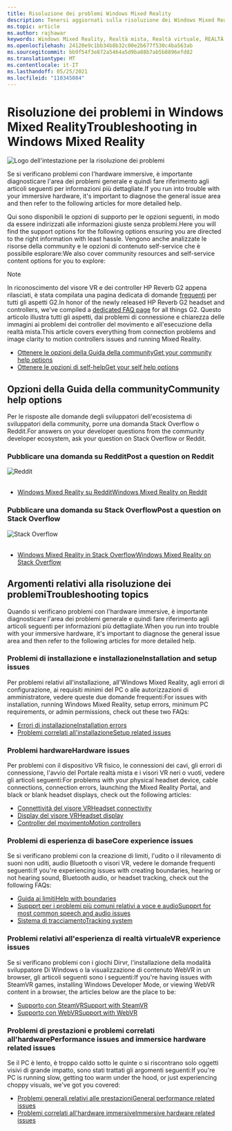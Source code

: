 ```yaml
---
title: Risoluzione dei problemi Windows Mixed Reality
description: Tenersi aggiornati sulla risoluzione dei Windows Mixed Reality che va oltre la documentazione di supporto standard per gli utenti.
ms.topic: article
ms.author: rajhawar
keywords: Windows Mixed Reality, Realtà mista, Realtà virtuale, REALTÀ VIRTUALE, MR, Risoluzione dei problemi, Errori, Guida, Supporto
ms.openlocfilehash: 24120e9c1bb34b8b32c00e2b677f530c4ba563ab
ms.sourcegitcommit: bb9f54f3e872a5464a5d9ba88b7ab5b8896efd82
ms.translationtype: MT
ms.contentlocale: it-IT
ms.lasthandoff: 05/25/2021
ms.locfileid: "110345084"
---
```

# <a name="troubleshooting-in-windows-mixed-reality"></a><span data-ttu-id="8bd93-104">Risoluzione dei problemi in Windows Mixed Reality</span><span class="sxs-lookup"><span data-stu-id="8bd93-104">Troubleshooting in Windows Mixed Reality</span></span>

![Logo dell'intestazione per la risoluzione dei problemi](images/1050px-Mixedrealityportal.png)

<span data-ttu-id="8bd93-106">Se si verificano problemi con l'hardware immersive, è importante diagnosticare l'area dei problemi generale e quindi fare riferimento agli articoli seguenti per informazioni più dettagliate.</span><span class="sxs-lookup"><span data-stu-id="8bd93-106">If you run into trouble with your immersive hardware, it's important to diagnose the general issue area and then refer to the following articles for more detailed help.</span></span>

<span data-ttu-id="8bd93-107">Qui sono disponibili le opzioni di supporto per le opzioni seguenti, in modo da essere indirizzati alle informazioni giuste senza problemi.</span><span class="sxs-lookup"><span data-stu-id="8bd93-107">Here you will find the support options for the following options ensuring you are directed to the right information with least hassle.</span></span> <span data-ttu-id="8bd93-108">Vengono anche analizzate le risorse della community e le opzioni di contenuto self-service che è possibile esplorare:</span><span class="sxs-lookup"><span data-stu-id="8bd93-108">We also cover community resources and self-service content options for you to explore:</span></span>

>[!Note]
><span data-ttu-id="8bd93-109">In riconoscimento del visore VR e dei controller HP Reverb G2 appena rilasciati, è stata compilata una pagina dedicata di domande [frequenti](reverbG2-faq.yml) per tutti gli aspetti G2.</span><span class="sxs-lookup"><span data-stu-id="8bd93-109">In honor of the newly released HP Reverb G2 headset and controllers, we've compiled a [dedicated FAQ page](reverbG2-faq.yml) for all things G2.</span></span> <span data-ttu-id="8bd93-110">Questo articolo illustra tutti gli aspetti, dai problemi di connessione e chiarezza delle immagini ai problemi dei controller del movimento e all'esecuzione della realtà mista.</span><span class="sxs-lookup"><span data-stu-id="8bd93-110">This article covers everything from connection problems and image clarity to motion controllers issues and running Mixed Reality.</span></span>

- [<span data-ttu-id="8bd93-111">Ottenere le opzioni della Guida della community</span><span class="sxs-lookup"><span data-stu-id="8bd93-111">Get your community help options</span></span>](#community-help-options)
- [<span data-ttu-id="8bd93-112">Ottenere le opzioni di self-help</span><span class="sxs-lookup"><span data-stu-id="8bd93-112">Get your self help options</span></span>](#troubleshooting-topics)

## <a name="community-help-options"></a><span data-ttu-id="8bd93-113">Opzioni della Guida della community</span><span class="sxs-lookup"><span data-stu-id="8bd93-113">Community help options</span></span>

<span data-ttu-id="8bd93-114">Per le risposte alle domande degli sviluppatori dell'ecosistema di sviluppatori della community, porre una domanda Stack Overflow o Reddit.</span><span class="sxs-lookup"><span data-stu-id="8bd93-114">For answers on your developer questions from the community developer ecosystem, ask your question on Stack Overflow or Reddit.</span></span>

### <a name="post-a-question-on-reddit"></a><span data-ttu-id="8bd93-115">Pubblicare una domanda su Reddit</span><span class="sxs-lookup"><span data-stu-id="8bd93-115">Post a question on Reddit</span></span>
<div class='icon is-large'>
    <img alt='Reddit' src='https://docs.microsoft.com/media/logos/logo_reddit.svg'>
</div><br/>

- [<span data-ttu-id="8bd93-116">Windows Mixed Reality su Reddit</span><span class="sxs-lookup"><span data-stu-id="8bd93-116">Windows Mixed Reality on Reddit</span></span>](https://www.reddit.com/r/WindowsMR/)

### <a name="post-a-question-on-stack-overflow"></a><span data-ttu-id="8bd93-117">Pubblicare una domanda su Stack Overflow</span><span class="sxs-lookup"><span data-stu-id="8bd93-117">Post a question on Stack Overflow</span></span>
<div class='icon is-large'>
    <img alt='Stack Overflow' src='https://docs.microsoft.com/media/logos/logo_stackoverflow.svg'>
</div><br/>

- [<span data-ttu-id="8bd93-118">Windows Mixed Reality in Stack Overflow</span><span class="sxs-lookup"><span data-stu-id="8bd93-118">Windows Mixed Reality on Stack Overflow</span></span>](https://stackoverflow.com/questions/tagged/windows-mixed-reality)

## <a name="troubleshooting-topics"></a><span data-ttu-id="8bd93-119">Argomenti relativi alla risoluzione dei problemi</span><span class="sxs-lookup"><span data-stu-id="8bd93-119">Troubleshooting topics</span></span>

<span data-ttu-id="8bd93-120">Quando si verificano problemi con l'hardware immersive, è importante diagnosticare l'area dei problemi generale e quindi fare riferimento agli articoli seguenti per informazioni più dettagliate.</span><span class="sxs-lookup"><span data-stu-id="8bd93-120">When you run into trouble with your immersive hardware, it's important to diagnose the general issue area and then refer to the following articles for more detailed help.</span></span> 

### <a name="installation-and-setup-issues"></a><span data-ttu-id="8bd93-121">Problemi di installazione e installazione</span><span class="sxs-lookup"><span data-stu-id="8bd93-121">Installation and setup issues</span></span>

<span data-ttu-id="8bd93-122">Per problemi relativi all'installazione, all'Windows Mixed Reality, agli errori di configurazione, ai requisiti minimi del PC o alle autorizzazioni di amministratore, vedere queste due domande frequenti:</span><span class="sxs-lookup"><span data-stu-id="8bd93-122">For issues with installation, running Windows Mixed Reality, setup errors, minimum PC requirements, or admin permissions, check out these two FAQs:</span></span>

- [<span data-ttu-id="8bd93-123">Errori di installazione</span><span class="sxs-lookup"><span data-stu-id="8bd93-123">Installation errors</span></span>](installation_errors.md)
- [<span data-ttu-id="8bd93-124">Problemi correlati all'installazione</span><span class="sxs-lookup"><span data-stu-id="8bd93-124">Setup related issues</span></span>](wmr-setup-faq.yml)

### <a name="hardware-issues"></a><span data-ttu-id="8bd93-125">Problemi hardware</span><span class="sxs-lookup"><span data-stu-id="8bd93-125">Hardware issues</span></span>

<span data-ttu-id="8bd93-126">Per problemi con il dispositivo VR fisico, le connessioni dei cavi, gli errori di connessione, l'avvio del Portale realtà mista e i visori VR neri o vuoti, vedere gli articoli seguenti:</span><span class="sxs-lookup"><span data-stu-id="8bd93-126">For problems with your physical headset device, cable connections, connection errors, launching the Mixed Reality Portal, and black or blank headset displays, check out the following articles:</span></span>

- [<span data-ttu-id="8bd93-127">Connettività del visore VR</span><span class="sxs-lookup"><span data-stu-id="8bd93-127">Headset connectivity</span></span>](headset-connectivity.md)
- [<span data-ttu-id="8bd93-128">Display del visore VR</span><span class="sxs-lookup"><span data-stu-id="8bd93-128">Headset display</span></span>](headset-display.md)
- [<span data-ttu-id="8bd93-129">Controller del movimento</span><span class="sxs-lookup"><span data-stu-id="8bd93-129">Motion controllers</span></span>](motion-controller-problems.md)

### <a name="core-experience-issues"></a><span data-ttu-id="8bd93-130">Problemi di esperienza di base</span><span class="sxs-lookup"><span data-stu-id="8bd93-130">Core experience issues</span></span>

<span data-ttu-id="8bd93-131">Se si verificano problemi con la creazione di limiti, l'udito o il rilevamento di suoni non uditi, audio Bluetooth o visori VR, vedere le domande frequenti seguenti:</span><span class="sxs-lookup"><span data-stu-id="8bd93-131">If you're experiencing issues with creating boundaries, hearing or not hearing sound, Bluetooth audio, or headset tracking, check out the following FAQs:</span></span>

- [<span data-ttu-id="8bd93-132">Guida ai limiti</span><span class="sxs-lookup"><span data-stu-id="8bd93-132">Help with boundaries</span></span>](boundary-questions.md)
- [<span data-ttu-id="8bd93-133">Suppprt per i problemi più comuni relativi a voce e audio</span><span class="sxs-lookup"><span data-stu-id="8bd93-133">Suppprt for most common speech and audio issues</span></span>](speech-and-audio.md)
- [<span data-ttu-id="8bd93-134">Sistema di tracciamento</span><span class="sxs-lookup"><span data-stu-id="8bd93-134">Tracking system</span></span>](tracking.md)

### <a name="vr-experience-issues"></a><span data-ttu-id="8bd93-135">Problemi relativi all'esperienza di realtà virtuale</span><span class="sxs-lookup"><span data-stu-id="8bd93-135">VR experience issues</span></span>

<span data-ttu-id="8bd93-136">Se si verificano problemi con i giochi Dirvr, l'installazione della modalità sviluppatore Di Windows o la visualizzazione di contenuto WebVR in un browser, gli articoli seguenti sono i seguenti:</span><span class="sxs-lookup"><span data-stu-id="8bd93-136">If you're having issues with SteamVR games, installing Windows Developer Mode, or viewing WebVR content in a browser, the articles below are the place to be:</span></span>

- [<span data-ttu-id="8bd93-137">Supporto con SteamVR</span><span class="sxs-lookup"><span data-stu-id="8bd93-137">Support with SteamVR</span></span>](steamvr-questions.md)
- [<span data-ttu-id="8bd93-138">Supporto con WebVR</span><span class="sxs-lookup"><span data-stu-id="8bd93-138">Support with WebVR</span></span>](webvr-questions.md)

### <a name="performance-issues-and-immersice-hardware-related-issues"></a><span data-ttu-id="8bd93-139">Problemi di prestazioni e problemi correlati all'hardware</span><span class="sxs-lookup"><span data-stu-id="8bd93-139">Performance issues and immersice hardware related issues</span></span>

<span data-ttu-id="8bd93-140">Se il PC è lento, è troppo caldo sotto le quinte o si riscontrano solo oggetti visivi di grande impatto, sono stati trattati gli argomenti seguenti:</span><span class="sxs-lookup"><span data-stu-id="8bd93-140">If you're PC is running slow, getting too warm under the hood, or just experiencing choppy visuals, we've got you covered:</span></span>

- [<span data-ttu-id="8bd93-141">Problemi generali relativi alle prestazioni</span><span class="sxs-lookup"><span data-stu-id="8bd93-141">General performance related issues</span></span>](performance-questions.md)
- [<span data-ttu-id="8bd93-142">Problemi correlati all'hardware immersive</span><span class="sxs-lookup"><span data-stu-id="8bd93-142">Immersive hardware related issues</span></span>](other-questions.md)
